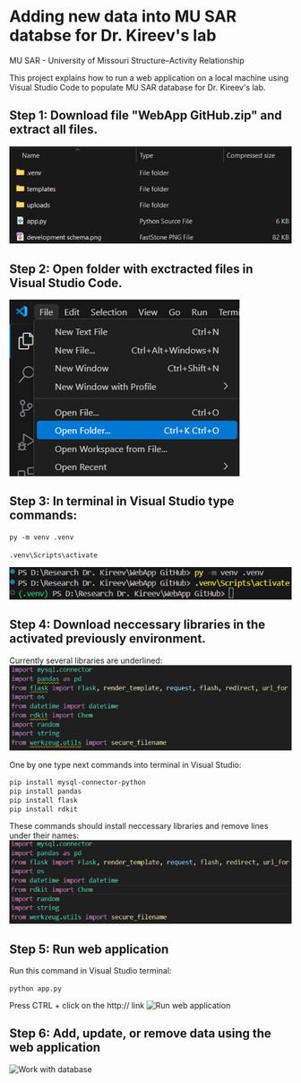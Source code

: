 # Adding new data into MU SAR databse for Dr. Kireev's lab
MU SAR - University of Missouri Structure–Activity Relationship

This project explains how to run a web application on a local machine using Visual Studio Code to populate MU SAR database for Dr. Kireev's lab.

## Step 1: Download file "WebApp GitHub.zip" and extract all files. 
![Exctracted files](images/folder_content.png)

## Step 2: Open folder with exctracted files in Visual Studio Code.
![Open folder in Visual Studio](images/open_folder.png)

## Step 3: In terminal in Visual Studio type commands:

```
py -m venv .venv

.venv\Scripts\activate
```

![Create and activate environment](images/environment.png)

## Step 4: Download neccessary libraries in the activated previously environment.
Currently several libraries are underlined:
![Libraries](images/libraries.png)

One by one type next commands into terminal in Visual Studio:

```
pip install mysql-connector-python
pip install pandas
pip install flask
pip install rdkit
```

These commands should install neccessary libraries and remove lines under their names: 
![Installed libraries](images/installed_libraries.png)

## Step 5: Run web application
Run this command in Visual Studio terminal:

```python app.py```

Press CTRL + click on the http:// link
![Run web application](images/run_app.png)

## Step 6: Add, update, or remove data using the web application
![Work with database](images/web.png)

